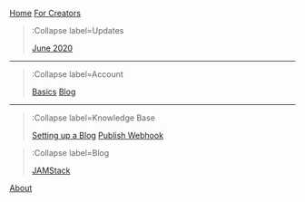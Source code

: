 [Home](/)
[For Creators](/creators)

> :Collapse label=Updates
>
> [June 2020](/updates/update-1)

---

> :Collapse label=Account
>
> [Basics](/account/basics)
> [Blog](/account/blog)

---

> :Collapse label=Knowledge Base
>
> [Setting up a Blog](/knowledge/setting-up-a-blog)
> [Publish Webhook](/knowledge/publish-webhook)

> :Collapse label=Blog
>
> [JAMStack](/blog/jamstack)

[About](/about)
